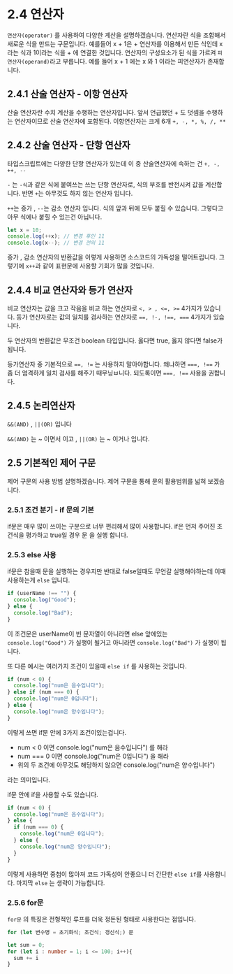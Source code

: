 # 2.4 연산자

`연산자(operator)` 를 사용하여 다양한 계산을 설명하겠습니다.
연산자란 식을 조합해서 새로운 식을 만드는 구문입니다. 예를들어 x + 1은 + 연산자를 이용해서 만든 식인데 x라는 식과 1이라는 식을 + 에 연결한 것입니다.
연산자의 구성요소가 된 식을 가르켜 `피연산자(operand)`라고 부릅니다. 예를 들어 x + 1 에는 x 와 1 이라는 피연산자가 존재합니다.

## 2.4.1 산술 연산자 - 이항 연산자

산술 연산자란 수치 계산을 수행하는 연산자입니다. 앞서 언급했던 + 도 덧셈을 수행하는 연산자이므로 산술 연산자에 포함된다.
이항연산자는 크게 6개 `+, -, *, %, /, **`

## 2.4.2 산술 연산자 - 단항 연산자

타입스크립트에는 다양한 단항 연산자가 있는데 이 중 산술연산자에 속하는 건 `+, -, ++, --`

`-` 는 `-식`과 같은 식에 붙여쓰는 쓰는 단항 연산자로, 식의 부호를 반전시켜 값을 계산합니다.
반면 `+`는 아무것도 하지 않는 연산자 입니다.

`++`는 증가 , `--`는 감소 연산자 입니다. 식의 앞과 뒤에 모두 붙힐 수 있습니다. 그렇다고 아무 식에나 붙힐 수 있는건 아닙니다.

```ts
let x = 10;
console.log(++x); // 변경 후인 11
console.log(x--); // 변경 전의 11
```

증가 , 감소 연산자의 반환값을 이렇게 사용하면 소스코드의 가독성을 떨어트립니다. 그렇기에 `x++`과 같이 표현문에 사용할 기회가 많을 것입니다.

## 2.4.4 비교 연산자와 등가 연산자

비교 연산자는 값을 크고 작음을 비교 하는 연산자로 `<, > , <=, >=` 4가지가 있습니다.
등가 연산자로는 값의 일치를 검사하는 연산자로 `==, !-, !==, ===` 4가지가 있습니다.

두 연산자의 반환값은 무조건 boolean 타입입니다. 옳다면 true, 옳지 않다면 false가 됩니다.

등가연산자 중 기본적으로 `==, !=` 는 사용하지 말아야합니다. 왜냐하면 `===, !==` 가 좀 더 엄격하게 일치 검사를 해주기 때무닝ㅂ니다.
되도록이면 `===, !==` 사용을 권합니다.

## 2.4.5 논리연산자

`&&(AND)` , `||(OR)` 입니다

`&&(AND)` 는 ~ 이면서 이고 , `||(OR)` 는 ~ 이거나 입니다.

## 2.5 기본적인 제어 구문

제어 구문의 사용 방법 설명하겠습니다. 제어 구문을 통해 문의 활용범위를 넓혀 보겠습니다.

### 2.5.1 조건 분기 - if 문의 기본

if문은 매우 많이 쓰이는 구분으로 너무 편리해서 많이 사용합니다.
if은 먼저 주어진 조건식을 평가하고 true일 경우 문 을 실행 합니다.

### 2.5.3 else 사용

if문은 참을때 문을 실행하는 경우지만 반대로 false일때도 무언갈 실행해야하는데 이때 사용하는게 `else` 입니다.

```ts
if (userName !== "") {
  console.log("Good");
} else {
  console.log("Bad");
}
```

이 조건문은 userName이 빈 문자열이 아니라면 else 앞에있는 `console.log("Good")` 가 실행이 될거고 아니라면 `console.log("Bad")` 가 실행이 됩니다.

또 다른 예시는 여러가지 조건이 있을때 `else if` 를 사용하는 것입니다.

```ts
if (num < 0) {
  console.log("num은 음수입니다");
} else if (num === 0) {
  console.log("num은 0입니다");
} else {
  console.log("num은 양수입니다");
}
```

이렇게 쓰면 if문 안에 3가지 조건이있는겁니다.

- num < 0 이면 console.log("num은 음수입니다") 를 해라
- num === 0 이면 console.log("num은 0입니다") 을 해라
- 위의 두 조건에 아무것도 해당하지 않으면 console.log("num은 양수입니다")

라는 의미입니다.

if문 안에 if을 사용할 수도 있습니다.

```ts
if (num < 0) {
  console.log("num은 음수입니다");
} else {
  if (num === 0) {
    console.log("num은 0입니다");
  } else {
    console.log("num은 양수입니다");
  }
}
```

이렇게 사용하면 중첩이 많아져 코드 가독성이 안좋으니 더 간단한 `else if`를 사용합니다.
마지막 `else` 는 생략이 가능합니다.

### 2.5.6 for문

`for문` 의 특징은 전형적인 루프를 더욱 정돈된 형태로 사용한다는 점입니다.

```ts
for (let 변수명 = 초기화식; 조건식; 갱신식;) 문

let sum = 0;
for (let i : number = 1; i <= 100; i++){
  sum += i
}
```
